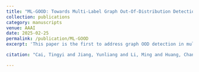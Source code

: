 ```yaml
---
title: "ML-GOOD: Towards Multi-Label Graph Out-Of-Distribution Detection"
collection: publications
category: manuscripts
venue: AAAI
date: 2025-02-25
permalink: /publication/ML-GOOD
excerpt: 'This paper is the first to address graph OOD detection in multi-label classification by leveraging energy functions, demonstrating improved performance across diverse datasets.'

citation: "Cai, Tingyi and Jiang, Yunliang and Li, Ming and Huang, Changqin and Wang, Yi and Huang, Qionghao. ML-GOOD: Towards Multi-Label Graph Out-Of-Distribution Detection. AAAI, 2025."

---
```

